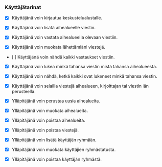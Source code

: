 ### Käyttäjätarinat

- [x] Käyttäjänä voin kirjautua keskustelualustalle.

- [x] Käyttäjänä voin lisätä aihealueelle viestin.

- [x] Käyttäjänä voin vastata aihealueella olevaan viestiin.

- [x] Käyttäjänä voin muokata lähettämiäni viestejä.

- [ ] Käyttäjänä voin nähdä kaikki vastaukset viestiin.

- [x] Käyttäjänä voin lukea minkä tahansa viestin mistä tahansa aihealueesta.

- [x] Käyttäjänä voin nähdä, ketkä kaikki ovat lukeneet minkä tahansa viestin.

- [x] Käyttäjänä voin selailla viestejä aihealueen, kirjoittajan tai viestin iän perusteella.


- [x] Ylläpitäjänä voin perustaa uusia aihealueita.

- [x] Ylläpitäjänä voin muokata aihealueita.

- [x] Ylläpitäjänä voin poistaa aihealueita.

- [x] Ylläpitäjänä voin poistaa viestejä.

- [x] Ylläpitäjänä voin lisätä käyttäjän ryhmään.

- [x] Ylläpitäjänä voin muokata käyttäjien ryhmästatusta.

- [x] Ylläpitäjänä voin poistaa käyttäjän ryhmästä.
